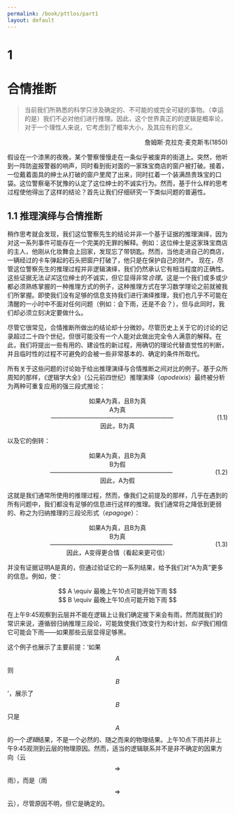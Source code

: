 ```yaml
---
permalink: /book/pttlos/part1
layout: default
---
```

# 1 
# 合情推断

> 当前我们所熟悉的科学只涉及确定的、不可能的或完全可疑的事物。（幸运的是）我们不必对他们进行推理。因此，这个世界真正的的逻辑是概率论，对于一个理性人来说，它考虑到了概率大小，及其应有的意义。
<p align="right">詹姆斯·克拉克·麦克斯韦(1850)</p>

假设在一个漆黑的夜晚，某个警察慢慢走在一条似乎被废弃的街道上。突然，他听到一阵防盗报警器的响声，同时看到街对面的一家珠宝商店的窗户被打破。接着，一位戴着面具的绅士从打破的窗户里爬了出来，同时扛着一个装满昂贵珠宝的口袋。这位警察毫不犹豫的认定了这位绅士的不诚实行为。然而，基于什么样的思考过程使他得出了这样的结论？首先让我们仔细研究一下类似问题的普遍性。

## 1.1 推理演绎与合情推断

稍作思考就会发现，我们这位警察先生的结论并非一个基于证据的推理演绎，因为对这一系列事件可能存在一个完美的无罪的解释。例如：这位绅士是这家珠宝商店的主人，他刚从化妆舞会上回家，发现忘了带钥匙。然而，当他走进自己的商店，一辆经过的卡车弹起的石头把窗户打破了，他只是在保护自己的财产。
现在，尽管这位警察先生的推理过程并非逻辑演绎，我们仍然承认它有相当程度的正确性。这些证据无法*证实*这位绅士的不诚实，但它显得非常*合理*。这是一个我们或多或少都必须熟练掌握的一种推理方式的例子，这种推理方式在学习数学理论之前就被我们所掌握。即使我们没有足够的信息支持我们进行演绎推理，我们也几乎不可能在清醒的一小时中不面对任何问题（例如：会下雨，还是不会？），但与此同时，我们却必须立刻决定要做什么。

尽管它很常见，合情推断所做出的结论却十分微妙。尽管历史上关于它的讨论的记录超过二十四个世纪，但很可能没有一个人能对此做出完全令人满意的解释。在此，我们将提出一些有用的、建设性的新过程，用确切的理论代替直觉性的判断，并且临时性的过程不可避免的会被一些非常基本的、确定的条件所取代。

所有关于这些问题的讨论始于给出推理演绎与合情推断之间对比的例子。基于众所周知的那样，《逻辑学大全》（公元前四世纪）推理演绎（*apodeixis*）最终被分析为两种可重复应用的强三段式推论：

<center> 如果A为真，且B为真</center>
<center> A为真 </center><div style="float: right;">(1.1)</div>
<center>————————————————————</center>
<center>因此，B为真</center>

以及它的倒转：

<center> 如果A为真，且B为真</center>
<center> B为假 </center><div style="float: right;">(1.2)</div>
<center>————————————————————</center>
<center>因此，A为假</center>

这就是我们通常所使用的推理过程，然而，像我们之前提及的那样，几乎在遇到的所有问题中，我们都没有足够的信息进行这样的推理。我们通常将之降低到更弱的、称之为归纳推理的三段论形式（*epagoge*）：

<center> 如果A为真，且B为真</center>
<center> B为真 </center><div style="float: right;">(1.3)</div>
<center>————————————————————</center>
<center>因此，A变得更合情（看起来更可信）</center>

并没有证据证明A是真的，但通过验证它的一系列结果，给予我们对“A为真”更多的信息。例如，使：

<center> $$ A \equiv  最晚上午10点可能开始下雨 $$ </center>

<center> $$ B \equiv  最晚上午10点可能开始下雨 $$ </center>

在上午9:45观察到云层并不能在逻辑上让我们确定接下来会有雨，然而就我们的常识来说，遵循弱归纳推理三段论，可能致使我们改变行为和计划，*似乎*我们相信它可能会下雨——如果那些云层显得足够黑。

这个例子也展示了主要前提：‘如果 $$A$$ 则 $$B$$’，展示了 $$B$$ 只是 $$A$$ 的一个*逻辑*结果，不是一个必然的、随之而来的物理结果。上午10点下雨并非上午9:45观测到云层的物理原因。然而，适当的逻辑联系并不是非不确定的因果方向（云 $$\Rightarrow$$ 雨），而是（雨 $$\Rightarrow$$ 云），尽管原因不明，但它是确定的。